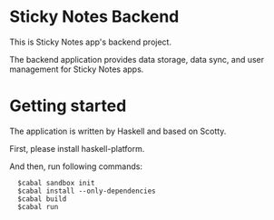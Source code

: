 # Sticky Notes Backend

This is Sticky Notes app's backend project.

The backend application provides data storage, data sync,
and user management for Sticky Notes apps.

# Getting started

The application is written by Haskell and based on Scotty.

First, please install haskell-platform.

And then, run following commands:

``` shell
  $cabal sandbox init
  $cabal install --only-dependencies
  $cabal build
  $cabal run
```
